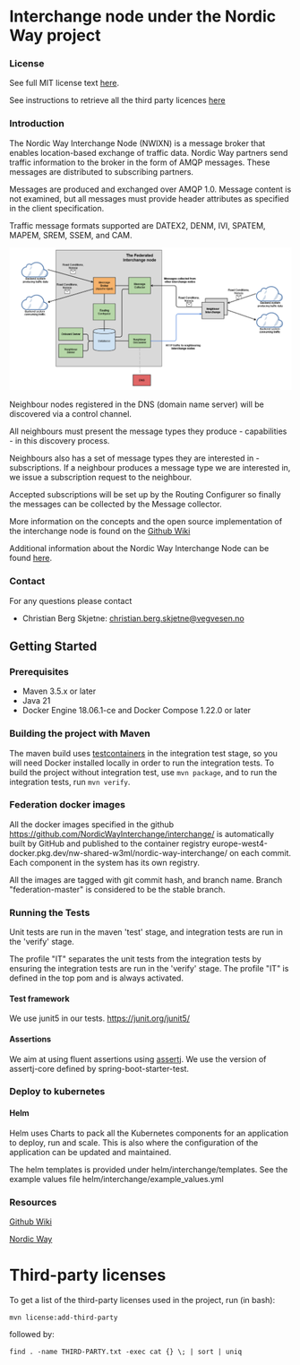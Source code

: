 Interchange node under the Nordic Way project
====

### License
See full MIT license text [here](license.md).

See instructions to retrieve all the third party licences [here](#third-party-licenses)

### Introduction
The Nordic Way Interchange Node (NWIXN) is a message broker that
enables location-based exchange of traffic data. Nordic Way partners send traffic information
to the broker in the form of AMQP messages. These messages are distributed to subscribing partners.

Messages are produced and exchanged over AMQP 1.0. Message content is not examined, but all messages must provide 
header attributes as specified in the client specification. 

Traffic message formats supported are DATEX2, DENM, IVI, SPATEM, MAPEM, SREM, SSEM, and CAM.  

![Interchange architecture](/diagrams/updated_federated_node.png)

Neighbour nodes registered in the DNS (domain name server) will be discovered via a control channel.

All neighbours must present the message types they produce - capabilities - in this discovery process.

Neighbours also has a set of message types they are interested in - subscriptions. 
If a neighbour produces a message type we are interested in, we issue a subscription request to the neighbour.

Accepted subscriptions will be set up by the Routing Configurer so finally the messages can be collected by the Message collector.

More information on the concepts and the open source implementation of the interchange node is found on the [Github Wiki](https://github.com/NordicWayInterchange/interchange/wiki) 

Additional information about the Nordic Way Interchange Node can be found [here](https://www.nordicway.net/).

### Contact
For any questions please contact
* Christian Berg Skjetne: christian.berg.skjetne@vegvesen.no

## Getting Started

### Prerequisites
* Maven 3.5.x or later
* Java 21
* Docker Engine 18.06.1-ce and Docker Compose 1.22.0 or later

### Building the project with Maven
The maven build uses [testcontainers](https://www.testcontainers.org/) in the integration test stage, so you will need Docker installed locally
in order to run the integration tests.
To build the project without integration test, use `mvn package`, and to run the integration tests, run `mvn verify`.

 
### Federation docker images
All the docker images specified in the github https://github.com/NordicWayInterchange/interchange/ 
is automatically built by GitHub and published to the container registry europe-west4-docker.pkg.dev/nw-shared-w3ml/nordic-way-interchange/ on 
each commit. Each component in the system has its own registry.

All the images are tagged with git commit hash, and branch name. Branch "federation-master" is considered to be the stable branch.

### Running the Tests
Unit tests are run in the maven 'test' stage, and integration tests are run in the 'verify' stage.

The profile "IT" separates the unit tests from the integration tests by ensuring the integration tests are run in the 'verify' stage. 
The profile "IT" is defined in the top pom and is always activated.

#### Test framework
We use junit5 in our tests.
https://junit.org/junit5/

#### Assertions
We aim at using fluent assertions using [assertj](https://assertj.github.io/doc/). We use the version of assertj-core defined by spring-boot-starter-test.

### Deploy to kubernetes 
#### Helm
Helm uses Charts to pack all the Kubernetes components for an application to deploy, run and scale. This is also where 
the configuration of the application can be updated and maintained.

The helm templates is provided under helm/interchange/templates. 
See the example values file helm/interchange/example_values.yml 

### Resources
[Github Wiki](https://github.com/NordicWayInterchange/interchange/wiki)

[Nordic Way](https://www.nordicway.net/)

# Third-party licenses 
To get a list of the third-party licenses used in the project, run (in bash):
```
mvn license:add-third-party
```

followed by:
```
find . -name THIRD-PARTY.txt -exec cat {} \; | sort | uniq 
``` 

